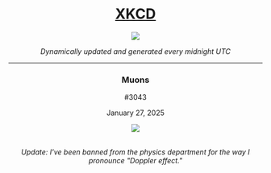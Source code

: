 
<h1 align="center"><a href="https://xkcd.com">XKCD</a></h1>
<div align="center">
    <img src="https://img.shields.io/github/last-commit/ShashashankThakur/XKCD?label=last%20updated" />
</div>

<p align="center"><i>Dynamically updated and generated every midnight UTC</i></p>
<hr>
<div align="center">
    <h3><strong>Muons</strong></h3>
    <p>#3043</p>
    <p>January 27, 2025</p>
    <img src="https://imgs.xkcd.com/comics/muons.png">
    <br></br>
    <p><i>Update: I've been banned from the physics department for the way I pronounce "Doppler effect."</i></p>
</div>

